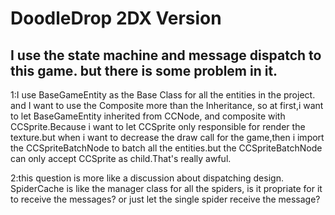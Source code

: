 DoodleDrop 2DX Version
=======================

I use the state machine and message dispatch to this game.
but there is some problem in it.
---------------------------------

1:I use BaseGameEntity as the Base Class for all the entities in the
project. and I want to use the Composite more than the Inheritance, so
at first,i want to let BaseGameEntity inherited from CCNode, and
composite with CCSprite.Because i want to let CCSprite only responsible
for render the texture.but when i want to decrease the draw call for the
game,then i import the CCSpriteBatchNode to batch all the entities.but
the CCSpriteBatchNode can only accept CCSprite as child.That's really
awful.

2:this question is more like a discussion about dispatching design.
SpiderCache is like the manager class for all the spiders, is it
propriate for it to receive the messages? or just let the single spider
receive the message?

